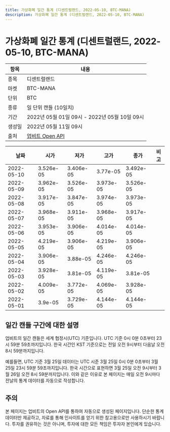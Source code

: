 ```yaml
---
title: 가상화폐 일간 통계 (디센트럴랜드, 2022-05-10, BTC-MANA)
description: 가상화폐 일간 통계 (디센트럴랜드, 2022-05-10, BTC-MANA)
---
```



가상화폐 일간 통계 (디센트럴랜드, 2022-05-10, BTC-MANA)
===

|항목|내용|
|--|--|
|종목|디센트럴랜드|
|마켓|BTC-MANA|
|단위|BTC|
|종류|일 단위 캔들 (10일치)|
|기간|2022년 05월 01일 09시 - 2022년 05월 10일 09시|
|생성일|2022년 05월 11일 09시|
|출처|[업비트 Open API](https://docs.upbit.com)|


|날짜|시가|저가|고가|종가|비고|
|--|--|--|--|--|--|
|2022-05-10|3.526e-05|3.406e-05|3.77e-05|3.492e-05|    |
|2022-05-09|3.962e-05|3.526e-05|3.973e-05|3.526e-05|    |
|2022-05-08|3.917e-05|3.847e-05|3.974e-05|3.973e-05|    |
|2022-05-07|3.968e-05|3.911e-05|3.968e-05|3.917e-05|    |
|2022-05-06|3.953e-05|3.906e-05|4.014e-05|4.014e-05|    |
|2022-05-05|4.219e-05|3.906e-05|4.219e-05|3.906e-05|    |
|2022-05-04|3.906e-05|3.88e-05|4.246e-05|4.246e-05|    |
|2022-05-03|3.928e-05|3.81e-05|4.119e-05|3.81e-05|    |
|2022-05-02|4.009e-05|3.772e-05|4.069e-05|3.928e-05|    |
|2022-05-01|3.9e-05|3.729e-05|4.144e-05|4.144e-05|    |


일간 캔들 구간에 대한 설명
---


업비트의 일간 캔들은 세계 협정시(UTC) 기준입니다. 
UTC 기준 0시 0분 0초부터 23시 59분 59초까지입니다. 
한국 시간인 KST 기준으로는 전일 오전 9시부터 다음날 오전 8시 59분까지입니다. 


예를들면, UTC 기준 3월 25일 데이터는 UTC 시준 3월 25일 0시 0분 0초부터 3월 25일 23시 59분 59초까지입니다. 
한국 시간으로 표현하면 3월 25일 오전 9시부터 3월 26일 오전 8시 59분까지입니다. 
이와 같은 이유로 본 페이지는 매일 오전 9시마다 전날의 통계 데이터를 자동으로 작성합니다. 


주의
---


본 페이지는 업비트의 Open API를 통하여 자동으로 생성된 페이지입니다. 
단순한 통계 데이터만 제공하고, 자료를 통해 인사이트를 얻기 위한 참고용으로만 사용하시기 바랍니다. 
투자를 권유하는 것은 아니며, 투자에 대한 모든 책임은 투자자 본인에게 있습니다. 
